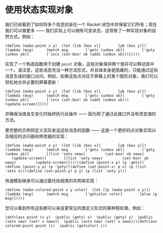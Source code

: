 # 使用状态实现对象

我们已经看到了如何将多个信息封装在一个 Racket 闭包中并保留它们所有；现在我们可以做更多 —— 我们实际上可以拥有可变状态，这导致了一种实现对象的自然方式。例如：

```
(define (make-point x y)  (let ([xb (box x)]        [yb (box y)])    (lambda (msg)      (match msg        ['getx (unbox xb)]        ['gety (unbox yb)]        ['incx (set-box! xb (add1 (unbox xb)))]))))
```

实现了一个构造函数用于创建 `point` 对象，这些对象保持两个值并可以移动其中一个。请注意，这些消息充当一种方法形式，并且值本身是隐藏的，只能通过这些消息生成的接口访问。例如，如果这些点对应于屏幕上的某个图形对象，我们可以轻松地合并必要的屏幕更新：

```
(define (make-point x y)  (let ([xb (box x)]        [yb (box y)])    (lambda (msg)      (match msg        ['getx (unbox xb)]        ['gety (unbox yb)]        ['incx (set-box! xb (add1 (unbox xb)))               (update-screen)]))))
```

并确保当值发生变化时始终执行此操作 —— 因为除了通过此接口外没有改变值的方法。

更完整的示例将定义实际发送这些消息的函数 —— 这是一个更好的点对象实现以及相应的访问器和修改器的实现：

```
(define (make-point x y)  (let ([xb (box x)]        [yb (box y)])    (lambda (msg)      (match msg        ['getx (unbox xb)]        ['gety (unbox yb)]        [(list 'setx newx)         (set-box! xb newx)         (update-screen)]        [(list 'sety newy)         (set-box! yb newy)         (update-screen)]))))(define (point-x p) (p 'getx))(define (point-y p) (p 'gety))(define (set-point-x! p x) (p (list 'setx x)))(define (set-point-y! p y) (p (list 'sety y)))
```

快速模拟继承可以通过委托给超类的实例来实现：

```
(define (make-colored-point x y color)  (let ([p (make-point x y)])    (lambda (msg)      (match msg        ['getcolor color]        [else (p msg)]))))
```

您可以看到所有这些都可以来自更常见的类定义形式的某种预处理，例如：

```
(defclass point (x y)  (public (getx) x)  (public (gety) y)  (public (setx new) (set! x newx))  (public (setx new) (set! x newx)))(defclass colored-point point (c)  (public (getcolor) c))
```
